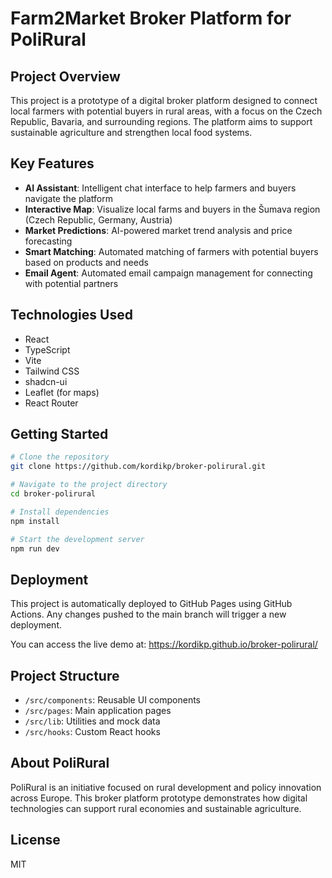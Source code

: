 # Farm2Market Broker Platform for PoliRural

## Project Overview

This project is a prototype of a digital broker platform designed to connect local farmers with potential buyers in rural areas, with a focus on the Czech Republic, Bavaria, and surrounding regions. The platform aims to support sustainable agriculture and strengthen local food systems.

## Key Features

- **AI Assistant**: Intelligent chat interface to help farmers and buyers navigate the platform
- **Interactive Map**: Visualize local farms and buyers in the Šumava region (Czech Republic, Germany, Austria)
- **Market Predictions**: AI-powered market trend analysis and price forecasting
- **Smart Matching**: Automated matching of farmers with potential buyers based on products and needs
- **Email Agent**: Automated email campaign management for connecting with potential partners

## Technologies Used

- React
- TypeScript
- Vite
- Tailwind CSS
- shadcn-ui
- Leaflet (for maps)
- React Router

## Getting Started

```sh
# Clone the repository
git clone https://github.com/kordikp/broker-polirural.git

# Navigate to the project directory
cd broker-polirural

# Install dependencies
npm install

# Start the development server
npm run dev
```

## Deployment

This project is automatically deployed to GitHub Pages using GitHub Actions. Any changes pushed to the main branch will trigger a new deployment.

You can access the live demo at: https://kordikp.github.io/broker-polirural/

## Project Structure

- `/src/components`: Reusable UI components
- `/src/pages`: Main application pages
- `/src/lib`: Utilities and mock data
- `/src/hooks`: Custom React hooks

## About PoliRural

PoliRural is an initiative focused on rural development and policy innovation across Europe. This broker platform prototype demonstrates how digital technologies can support rural economies and sustainable agriculture.

## License

MIT

